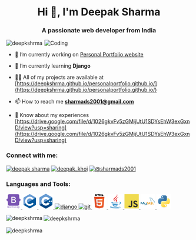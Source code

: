 <h1 align="center">Hi 👋, I'm Deepak Sharma</h1>
<h3 align="center">A passionate web developer from India</h3>
<img align="right" alt="Coding" width="400" src="https://cdn.dribbble.com/users/1162077/screenshots/3848914/programmer.gif">
<p align="left"> <img src="https://komarev.com/ghpvc/?username=deepkshrma&label=Profile%20views&color=0e75b6&style=flat" alt="deepkshrma" /> </p>

- 🔭 I’m currently working on [Personal Portfolio website](https://deepkshrma.github.io/personalportfolio.github.io/)

- 🌱 I’m currently learning **Django**

- 👨‍💻 All of my projects are available at [https://deepkshrma.github.io/personalportfolio.github.io/](https://deepkshrma.github.io/personalportfolio.github.io/)

- 📫 How to reach me **sharmads2001@gmail.com**

- 📄 Know about my experiences [https://drive.google.com/file/d/1026gkvFv5zGMijUtU1SDYsEhW3exGxnD/view?usp=sharing](https://drive.google.com/file/d/1026gkvFv5zGMijUtU1SDYsEhW3exGxnD/view?usp=sharing)

<h3 align="left">Connect with me:</h3>
<p align="left">
<a href="https://linkedin.com/in/deepak-sharma-52a828193" target="blank"><img align="center" src="https://raw.githubusercontent.com/rahuldkjain/github-profile-readme-generator/master/src/images/icons/Social/linked-in-alt.svg" alt="deepak sharma" height="30" width="40" /></a>
<a href="https://www.codechef.com/users/deepak_khoj" target="blank"><img align="center" src="https://cdn.jsdelivr.net/npm/simple-icons@3.1.0/icons/codechef.svg" alt="deepak_khoj" height="30" width="40" /></a>
<a href="https://www.hackerearth.com/@sharmads2001" target="blank"><img align="center" src="https://raw.githubusercontent.com/rahuldkjain/github-profile-readme-generator/master/src/images/icons/Social/hackerearth.svg" alt="@sharmads2001" height="30" width="40" /></a>
</p>

<h3 align="left">Languages and Tools:</h3>
<p align="left"> <a href="https://getbootstrap.com" target="_blank" rel="noreferrer"> <img src="https://raw.githubusercontent.com/devicons/devicon/master/icons/bootstrap/bootstrap-plain-wordmark.svg" alt="bootstrap" width="40" height="40"/> </a> <a href="https://www.cprogramming.com/" target="_blank" rel="noreferrer"> <img src="https://raw.githubusercontent.com/devicons/devicon/master/icons/c/c-original.svg" alt="c" width="40" height="40"/> </a> <a href="https://www.w3schools.com/cpp/" target="_blank" rel="noreferrer"> <img src="https://raw.githubusercontent.com/devicons/devicon/master/icons/cplusplus/cplusplus-original.svg" alt="cplusplus" width="40" height="40"/> </a> <a href="https://www.djangoproject.com/" target="_blank" rel="noreferrer"> <img src="https://cdn.worldvectorlogo.com/logos/django.svg" alt="django" width="40" height="40"/> </a> <a href="https://git-scm.com/" target="_blank" rel="noreferrer"> <img src="https://www.vectorlogo.zone/logos/git-scm/git-scm-icon.svg" alt="git" width="40" height="40"/> </a> <a href="https://www.w3.org/html/" target="_blank" rel="noreferrer"> <img src="https://raw.githubusercontent.com/devicons/devicon/master/icons/html5/html5-original-wordmark.svg" alt="html5" width="40" height="40"/> </a> <a href="https://www.java.com" target="_blank" rel="noreferrer"> <img src="https://raw.githubusercontent.com/devicons/devicon/master/icons/java/java-original.svg" alt="java" width="40" height="40"/> </a> <a href="https://developer.mozilla.org/en-US/docs/Web/JavaScript" target="_blank" rel="noreferrer"> <img src="https://raw.githubusercontent.com/devicons/devicon/master/icons/javascript/javascript-original.svg" alt="javascript" width="40" height="40"/> </a> <a href="https://www.mysql.com/" target="_blank" rel="noreferrer"> <img src="https://raw.githubusercontent.com/devicons/devicon/master/icons/mysql/mysql-original-wordmark.svg" alt="mysql" width="40" height="40"/> </a> <a href="https://www.python.org" target="_blank" rel="noreferrer"> <img src="https://raw.githubusercontent.com/devicons/devicon/master/icons/python/python-original.svg" alt="python" width="40" height="40"/> </a> </p>

<p><img align="left" src="https://github-readme-stats.vercel.app/api/top-langs?username=deepkshrma&show_icons=true&locale=en&layout=compact" alt="deepkshrma" /></p>

<p>&nbsp;<img align="center" src="https://github-readme-stats.vercel.app/api?username=deepkshrma&show_icons=true&locale=en" alt="deepkshrma" /></p>

<p><img align="center" src="https://github-readme-streak-stats.herokuapp.com/?user=deepkshrma&" alt="deepkshrma" /></p>
